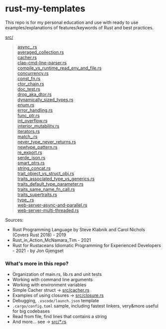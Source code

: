 # rust-my-templates

This repo is for my personal education and use with ready to use examples/explanations of features/keywords of Rust and best practices.  

[src/](src)  
> [async_.rs](src/async_.rs)  
> [averaged_collection.rs](src/averaged_collection.rs)  
> [cacher.rs](src/cacher.rs)  
> [clap-cmd-line-parser.rs](src/clap-cmd-line-parser.rs)  
> [compile_vs_runtime_read_env_and_file.rs](src/compile_vs_runtime_read_env_and_file.rs)  
> [concurrency.rs](src/concurrency.rs)  
> [const_fn.rs](src/const_fn.rs)  
> [ctor_chain.rs](src/ctor_chain.rs)  
> [doc_test.rs](src/doc_test.rs)  
> [drop_aka_dtor.rs](src/drop_aka_dtor.rs)  
> [dynamically_sized_types.rs](src/dynamically_sized_types.rs)  
> [enum.rs](src/enum.rs)  
> [error_handling.rs](src/error_handling.rs)  
> [func_ptr.rs](src/func_ptr.rs)  
> [int_overflow.rs](src/int_overflow.rs)  
> [interior_mutability.rs](src/interior_mutability.rs)  
> [iterators.rs](src/iterators.rs)  
> [match_.rs](src/match_.rs)  
> [never_type_never_returns.rs](src/never_type_never_returns.rs)  
> [newtype_pattern.rs](src/newtype_pattern.rs)  
> [re_export.rs](src/re_export.rs)  
> [serde_json.rs](src/serde_json.rs)  
> [smart_ptrs.rs](src/smart_ptrs.rs)  
> [string_concat.rs](src/string_concat.rs)  
> [trait_object_vs_struct_obj.rs](src/trait_object_vs_struct_obj.rs)  
> [traits_associated_type_vs_generics.rs](src/traits_associated_type_vs_generics.rs)  
> [traits_default_type_parameter.rs](src/traits_default_type_parameter.rs)  
> [traits_same_name_fn_call.rs](src/traits_same_name_fn_call.rs)  
> [traits_supertraits.rs](src/traits_supertraits.rs)  
> [type_.rs](src/type_.rs)  
> [web-server-async-and-parallel.rs](src/web-server-async-and-parallel.rs)  
> [web-server-multi-threaded.rs](src/web-server-multi-threaded.rs)  


Sources:  
- Rust Programming Language  by Steve Klabnik and Carol Nichols (Covers Rust 2018) - 2019
- Rust_in_Action_McNamara_Tim - 2021
- Rust for Rustaceans Idiomatic Programming for Experienced Developers - 2021 - by Jon Gjengset


### What's more in this repo?  
- Organization of main.rs, lib.rs and unit tests
- Working with command line arguments
- Working with environment variables
- Simple Cacher struct -> [src/cacher.rs](src/cacher.rs)
- Examples of using closures -> [src/closure.rs](src/closure.rs)
- Debugging, `.vscode/launch.json` template
- `.cargo/config.toml` sample, including fastest linkers, very&more useful for big codebases
- Read from file, find lines that contains a string
- And more... see -> [src/*.rs](src/)
